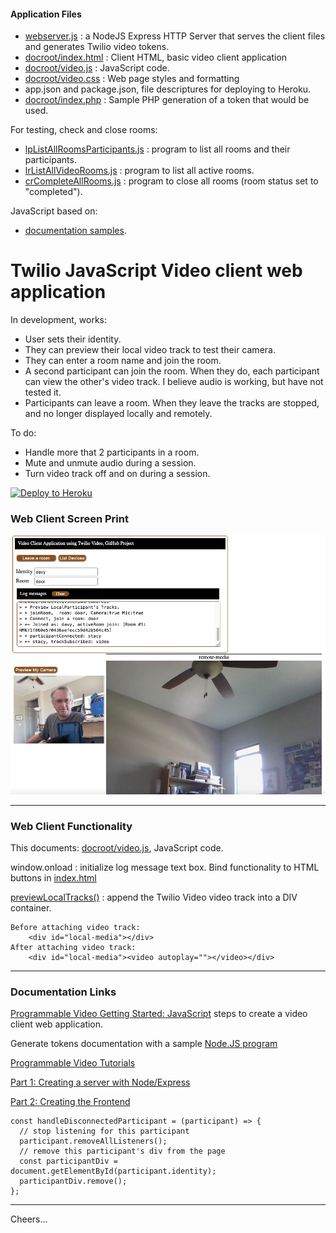 #### Application Files

+ [webserver.js](webserver.js) : a NodeJS Express HTTP Server that serves the client files 
and generates Twilio video tokens.
+ [docroot/index.html](docroot/index.html) : Client HTML, basic video client application
+ [docroot/video.js](docroot/video.js) : JavaScript code.
+ [docroot/video.css](docroot/video.css) : Web page styles and formatting
+ app.json and package.json, file descriptures for deploying to Heroku.
+ [docroot/index.php](docroot/index.php) : Sample PHP generation of a token that would be used.

For testing, check and close rooms:
+ [lpListAllRoomsParticipants.js](lpListAllRoomsParticipants.js) : program to list all rooms and their participants.
+ [lrListAllVideoRooms.js](crCompleteAllRooms.js) : program to list all active rooms.
+ [crCompleteAllRooms.js](crCompleteAllRooms.js) : program to close all rooms (room status set to "completed").

JavaScript based on:
+ [documentation samples](https://www.twilio.com/docs/video/javascript-getting-started).

# Twilio JavaScript Video client web application 

In development, works:
+ User sets their identity.
+ They can preview their local video track to test their camera.
+ They can enter a room name and join the room.
+ A second participant can join the room. When they do, each participant can view the other's video track.
I believe audio is working, but have not tested it.
+ Participants can leave a room. When they leave the tracks are stopped, and no longer displayed locally and remotely.

To do:
+ Handle more that 2 participants in a room.
+ Mute and unmute audio during a session.
+ Turn video track off and on during a session.

[![Deploy to Heroku](https://www.herokucdn.com/deploy/button.svg)](https://heroku.com/deploy?template=https://github.com/tigerfarm/tfpvideo)

### Web Client Screen Print

<img src="tfpvideo.jpg" width="600"/>

--------------------------------------------------------------------------------
### Web Client Functionality

This documents: [docroot/video.js](docroot/video.js), JavaScript code.

window.onload : initialize log message text box. Bind functionality to HTML buttons in [index.html](docroot/index.html)

[previewLocalTracks()](https://www.twilio.com/docs/video/javascript-getting-started#display-a-camera-preview)
: append the Twilio Video video track into a DIV container.
````
Before attaching video track:
    <div id="local-media"></div>
After attaching video track:
    <div id="local-media"><video autoplay=""></video></div>
````

--------------------------------------------------------------------------------
### Documentation Links

[Programmable Video Getting Started: JavaScript](https://www.twilio.com/docs/video/javascript-getting-started)
steps to create a video client web application.

Generate tokens documentation with a sample
[Node.JS program](https://www.twilio.com/docs/iam/access-tokens?code-sample=code-create-an-access-token-for-video&code-language=Node.js&code-sdk-version=3.x)

[Programmable Video Tutorials](https://www.twilio.com/docs/video/tutorials)

[Part 1: Creating a server with Node/Express](https://www.twilio.com/docs/video/tutorials/get-started-with-twilio-video-node-express-server)

[Part 2: Creating the Frontend](https://www.twilio.com/docs/video/tutorials/get-started-with-twilio-video-node-express-frontend)
````
const handleDisconnectedParticipant = (participant) => {
  // stop listening for this participant
  participant.removeAllListeners();
  // remove this participant's div from the page
  const participantDiv = document.getElementById(participant.identity);
  participantDiv.remove();
};
````

--------------------------------------------------------------------------------

Cheers...
